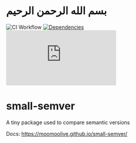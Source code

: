 # بسم الله الرحمن الرحيم

![CI Workflow](https://github.com/moomoolive/small-semver/actions/workflows/node.js.yml/badge.svg)
[![Dependencies](https://img.shields.io/badge/%F0%9F%93%A6-0%20dependencies-green.svg)](https://shields.io/)
[![Minified Size](https://img.shields.io/github/size/moomoolive/small-semver/dist/index.js)](https://shields.io/) 

# small-semver

A tiny package used to compare semantic versions

Docs: <https://moomoolive.github.io/small-semver/>
